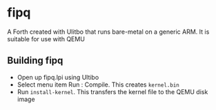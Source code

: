 # fipq

A Forth created with Ulitbo that runs bare-metal on a generic ARM. It is suitable for use with QEMU


## Building fipq

* Open up fipq.lpi using Ultibo
* Select menu item Run : Compile. This creates `kernel.bin`
* Run `install-kernel`. This transfers the kernel file to the QEMU disk image
